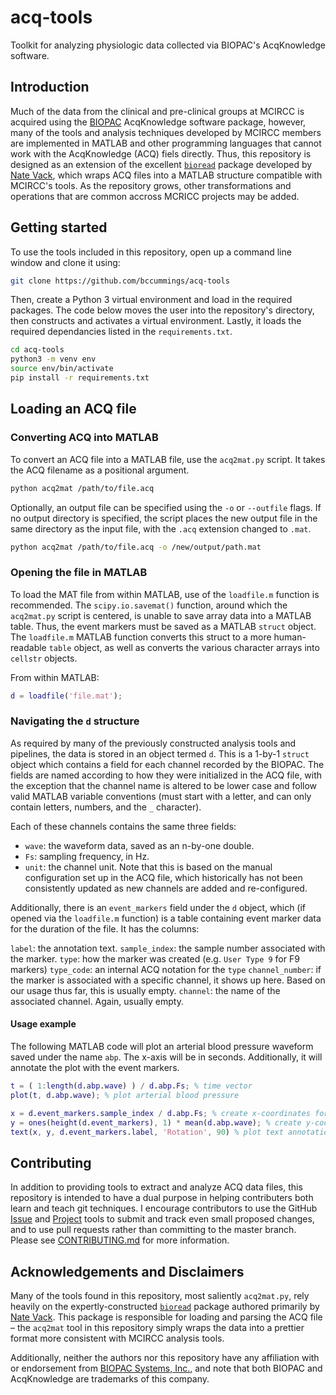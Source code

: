 # acq-tools
Toolkit for analyzing physiologic data collected via BIOPAC's AcqKnowledge software.

## Introduction

Much of the data from the clinical and pre-clinical groups at MCIRCC is acquired using the [BIOPAC](https://www.biopac.com) AcqKnowledge software package, however, many of the tools and analysis techniques developed by MCIRCC members are implemented in MATLAB and other programming languages that cannot work with the AcqKnowledge (ACQ) fiels directly. Thus, this repository is designed as an extension of the excellent [`bioread`](https://github.com/uwmadison-chm/bioread) package developed by [Nate Vack](https://github.com/njvack), which wraps ACQ files into a MATLAB structure compatible with MCIRCC's tools. As the repository grows, other transformations and operations that are common accross MCRICC projects may be added.

## Getting started

To use the tools included in this repository, open up a command line window and clone it using:

```bash
git clone https://github.com/bccummings/acq-tools
```

Then, create a Python 3 virtual environment and load in the required packages. The code below moves the user into the repository's directory, then constructs and activates a virtual environment. Lastly, it loads the required dependancies listed in the `requirements.txt`.

```bash
cd acq-tools
python3 -m venv env
source env/bin/activate
pip install -r requirements.txt
```

## Loading an ACQ file

### Converting ACQ into MATLAB

To convert an ACQ file into a MATLAB file, use the `acq2mat.py` script. It takes the ACQ filename as a positional argument.

```bash
python acq2mat /path/to/file.acq
```

Optionally, an output file can be specified using the `-o` or `--outfile` flags. If no output directory is specified, the script places the new output file in the same directory as the input file, with the `.acq` extension changed to `.mat`.

```bash
python acq2mat /path/to/file.acq -o /new/output/path.mat
```

### Opening the file in MATLAB

To load the MAT file from within MATLAB, use of the `loadfile.m` function is recommended. The `scipy.io.savemat()` function, around which the `acq2mat.py` script is centered, is unable to save array data into a MATLAB table. Thus, the event markers must be saved as a MATLAB `struct` object. The `loadfile.m` MATLAB function converts this struct to a more human-readable `table` object, as well as converts the various character arrays into `cellstr` objects.

From within MATLAB:

```matlab
d = loadfile('file.mat');
```

### Navigating the `d` structure

As required by many of the previously constructed analysis tools and pipelines, the data is stored in an object termed `d`. This is a 1-by-1 `struct` object which contains a field for each channel recorded by the BIOPAC. The fields are named according to how they were initialized in the ACQ file, with the exception that the channel name is altered to be lower case and follow valid MATLAB variable conventions (must start with a letter, and can only contain letters, numbers, and the `_` character).

Each of these channels contains the same three fields:  
* `wave`: the waveform data, saved as an n-by-one double.  
* `Fs`: sampling frequency, in Hz.  
* `unit`: the channel unit. Note that this is based on the manual configuration set up in the ACQ file, which historically has not been consistently updated as new channels are added and re-configured.

Additionally, there is an `event_markers` field under the `d` object, which (if opened via the `loadfile.m` function) is a table containing event marker data for the duration of the file. It has the columns:

`label`: the annotation text.
`sample_index`: the sample number associated with the marker.
`type`: how the marker was created (e.g. `User Type 9` for F9 markers)
`type_code`: an internal ACQ notation for the `type`
`channel_number`: if the marker is associated with a specific channel, it shows up here. Based on our usage thus far, this is usually empty.
`channel`: the name of the associated channel. Again, usually empty.

#### Usage example

The following MATLAB code will plot an arterial blood pressure waveform saved under the name `abp`. The x-axis will be in seconds. Additionally, it will annotate the plot with the event markers.

```matlab
t = ( 1:length(d.abp.wave) ) / d.abp.Fs; % time vector
plot(t, d.abp.wave); % plot arterial blood pressure

x = d.event_markers.sample_index / d.abp.Fs; % create x-coordinates for text annotations
y = ones(height(d.event_markers), 1) * mean(d.abp.wave); % create y-coordinates for text annotations
text(x, y, d.event_markers.label, 'Rotation', 90) % plot text annotations
```
## Contributing

In addition to providing tools to extract and analyze ACQ data files, this repository is intended to have a dual purpose in helping contributers both learn and teach git techniques. I encourage contributors to use the GitHub [Issue](https://github.com/bccummings/acq-tools/issues) and [Project](https://github.com/bccummings/acq-tools/projects/1) tools to submit and track even small proposed changes, and to use pull requests rather than committing to the master branch. Please see
[CONTRIBUTING.md](https://github.com/bccummings/acq-tools/blob/master/README.md) for more information.

## Acknowledgements and Disclaimers

Many of the tools found in this repository, most saliently `acq2mat.py`, rely heavily on the expertly-constructed [`bioread`](https://github.com/uwmadison-chm/bioread) package authored primarily by [Nate Vack](https://github.com/njvack). This package is responsible for loading and parsing the ACQ file – the `acq2mat` tool in this repository simply wraps the data into a prettier format more consistent with MCIRCC analysis tools.

Additionally, neither the authors nor this repository have any affiliation with or endorsement from [BIOPAC Systems, Inc.](https://www.biopac.com), and note that both BIOPAC and AcqKnowledge are trademarks of this company.
